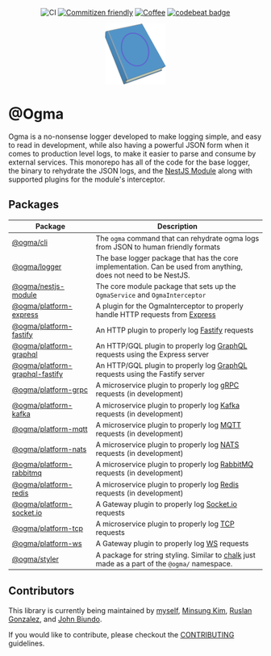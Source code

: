 <div align="center">

![CI](https://github.com/jmcdo29/ogma/workflows/CI/badge.svg) [![Commitizen friendly](https://img.shields.io/badge/commitizen-friendly-brightgreen.svg)](http://commitizen.github.io/cz-cli/) [![Coffee](https://badgen.net/badge/Buy%20Me/A%20Coffee/purple?icon=kofi)](https://www.buymeacoffee.com/jmcdo29) [![codebeat badge](https://codebeat.co/badges/c7019814-38f9-484c-a35f-5b569efd0d0f)](https://codebeat.co/projects/github-com-jmcdo29-ogma-main)
  
  <p align="center">
    <a href="jmcdo29.github.io/ogma/" target="blank"><img src="apps/docs/static/img/logo.svg" width="120" alt="Ogma Logo" /></a>
  </p>

</div>

# @Ogma

Ogma is a no-nonsense logger developed to make logging simple, and easy to read in development, while also having a powerful JSON form when it comes to production level logs, to make it easier to parse and consume by external services. This monorepo has all of the code for the base logger, the binary to rehydrate the JSON logs, and the [NestJS Module](https://nestjs.com) along with supported plugins for the module's interceptor.

## Packages

| Package | Description |
| --- | --- |
| [@ogma/cli](packages/cli) | The `ogma` command that can rehydrate ogma logs from JSON to human friendly formats |
| [@ogma/logger](packages/logger) | The base logger package that has the core implementation. Can be used from anything, does not need to be NestJS. |
| [@ogma/nestjs-module](packages/nestjs-module) | The core module package that sets up the `OgmaService` and `OgmaInterceptor` |
| [@ogma/platform-express](packages/platform-express) | A plugin for the OgmaInterceptor to properly handle HTTP requests from [Express](http://expressjs.com) |
| [@ogma/platform-fastify](packages/platform-fastify) | An HTTP plugin to properly log [Fastify](https://www.fastify.io/) requests |
| [@ogma/platform-graphql](packages/platform-graphql) | An HTTP/GQL plugin to properly log [GraphQL](https://www.apollographql.com/docs/) requests using the Express server |
| [@ogma/platform-graphql-fastify](packages/platform-graphql-fastify) | An HTTP/GQL plugin to properly log [GraphQL](https://www.apollographql.com/docs/) requests using the Fastify server |
| [@ogma/platform-grpc](packages/platform-grpc) | A microservice plugin to properly log [gRPC](https://docs.nestjs.com/microservices/gRPC) requests (in development) |
| [@ogma/platform-kafka](packages/platform-kafka) | A microservice plugin to properly log [Kafka](https://docs.nestjs.com/microservices/kafka) requests (in development) |
| [@ogma/platform-mqtt](packages/platform-mqtt) | A microservice plugin to properly log [MQTT](https://docs.nestjs.com/microservices/mqtt) requests (in development) |
| [@ogma/platform-nats](packages/platform-nats) | A microservice plugin to properly log [NATS](https://docs.nestjs.com/microservices/nats) requests (in development) |
| [@ogma/platform-rabbitmq](packages/platform-rabbitmq) | A microservice plugin to properly log [RabbitMQ](https://docs.nestjs.com/microservices/rabbitmq) requests (in development) |
| [@ogma/platform-redis](packages/platform-redis) | A microservice plugin to properly log [Redis](https://docs.nestjs.com/microservices/redis) requests (in development) |
| [@ogma/platform-socket.io](packages/platform-socket.io) | A Gateway plugin to properly log [Socket.io](https://socket.io) requests |
| [@ogma/platform-tcp](packages/platform-tcp) | A microservice plugin to properly log [TCP](https://docs.nestjs.com/microservices/basics) requests |
| [@ogma/platform-ws](packages/platform-ws) | A Gateway plugin to properly log [WS](https://github.com/websockets/ws) requests |
| [@ogma/styler](packages/styler) | A package for string styling. Similar to [chalk](https://github.com/chalk/chalk) just made as a part of the `@ogma/` namespace. |

## Contributors

This library is currently being maintained by [myself](https://github.com/jmcdo29), [Minsung Kim](https://github.com/jeffminsungkim), [Ruslan Gonzalez](https://github.com/ruslanguns), and [John Biundo](https://github.com/johnbiundo).

If you would like to contribute, please checkout the [CONTRIBUTING](./CONTRIBUTING.md) guidelines.
